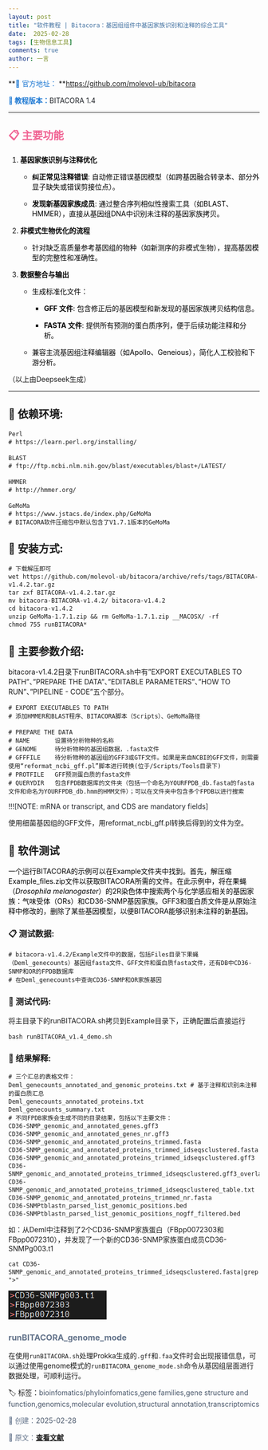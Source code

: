 ```yaml
---
layout: post
title: "软件教程 | Bitacora：基因组组件中基因家族识别和注释的综合工具"
date:  2025-02-28
tags: [生物信息工具]
comments: true
author: 一言
---
```


**<span style="color: rgb(25, 118, 210)">📅 官方地址：</span> **https://github.com/molevol-ub/bitacora

**<span style="color: rgb(25, 118, 210)">🔬 教程版本：</span>**<span style="color: rgb(31, 35, 40)"><span style="background-color: rgb(255, 255, 255)">BITACORA 1.4</span></span>

***

## <span style="color: rgb(240, 98, 146)">📋 主要功能</span>

1.  **<span style="color: rgb(0, 0, 0)">基因家族识别与注释优化</span>**

    *   **<span style="color: rgb(0, 0, 0)">纠正常见注释错误</span>**<span style="color: rgb(0, 0, 0)">: 自动修正错误基因模型（如跨基因融合转录本、部分外显子缺失或错误剪接位点）。</span>

    *   **<span style="color: rgb(0, 0, 0)">发现新基因家族成员</span>**<span style="color: rgb(0, 0, 0)">: 通过整合序列相似性搜索工具（如BLAST、HMMER），直接从基因组DNA中识别未注释的基因家族拷贝。</span>

2.  **<span style="color: rgb(0, 0, 0)">非模式生物优化的流程</span>**

    *   <span style="color: rgb(0, 0, 0)">针对缺乏高质量参考基因组的物种（如新测序的非模式生物），提高基因模型的完整性和准确性。</span>

3.  **<span style="color: rgb(0, 0, 0)">数据整合与输出</span>**

    *   <span style="color: rgb(0, 0, 0)">生成标准化文件：</span>

        *   **<span style="color: rgb(0, 0, 0)">GFF 文件</span>**<span style="color: rgb(0, 0, 0)">: 包含修正后的基因模型和新发现的基因家族拷贝结构信息。</span>

        *   **<span style="color: rgb(0, 0, 0)">FASTA 文件</span>**<span style="color: rgb(0, 0, 0)">: 提供所有预测的蛋白质序列，便于后续功能注释和分析。</span>

    * <span style="color: rgb(0, 0, 0)">兼容主流基因组注释编辑器（如Apollo、Geneious），简化人工校验和下游分析。</span>

（以上由Deepseek生成）

***

## 🔧 依赖环境:

```
Perl
# https://learn.perl.org/installing/

BLAST
# ftp://ftp.ncbi.nlm.nih.gov/blast/executables/blast+/LATEST/

HMMER
# http://hmmer.org/

GeMoMa
# https://www.jstacs.de/index.php/GeMoMa
# BITACORA软件压缩包中默认包含了V1.7.1版本的GeMoMa
```

## 🧷 安装方式:

```
# 下载解压即可
wet https://github.com/molevol-ub/bitacora/archive/refs/tags/BITACORA-v1.4.2.tar.gz
tar zxf BITACORA-v1.4.2.tar.gz
mv bitacora-BITACORA-v1.4.2/ bitacora-v1.4.2
cd bitacora-v1.4.2
unzip GeMoMa-1.7.1.zip && rm GeMoMa-1.7.1.zip __MACOSX/ -rf
chmod 755 runBITACORA*
```

## 🚩 主要参数介绍:

bitacora-v1.4.2目录下runBITACORA.sh中有”EXPORT EXECUTABLES TO PATH”、”PREPARE THE DATA”、”EDITABLE PARAMETERS”、”HOW TO RUN”、”PIPELINE - CODE”五个部分。

```
# EXPORT EXECUTABLES TO PATH
# 添加HMMER和BLAST程序、BITACORA脚本（Scripts）、GeMoMa路径

# PREPARE THE DATA
# NAME       设置待分析物种的名称
# GENOME     待分析物种的基因组数据，.fasta文件
# GFFFILE    待分析物种的基因组的GFF3或GTF文件。如果是来自NCBI的GFF文件，则需要使用“reformat_ncbi_gff.pl”脚本进行转换(位于/Scripts/Tools目录下)
# PROTFILE   GFF预测蛋白质的fasta文件
# QUERYDIR   包含FPDB数据库的文件夹（包括一个命名为YOURFPDB_db.fasta的fasta文件和命名为YOURFPDB_db.hmm的HMM文件）；可以在文件夹中包含多个FPDB以进行搜索
```

<span style="color: rgb(31, 35, 40)"><span style="background-color: rgb(255, 255, 255)">!!![NOTE: mRNA or transcript, and CDS are mandatory fields]</span></span>

使用细菌基因组的GFF文件，用reformat\_ncbi\_gff.pl转换后得到的文件为空。

## 📰 软件测试

<span style="color: rgb(0, 0, 0)"><span style="background-color: var(--color-background-soft)">一个运行BITACORA的示例可以在Example文件夹中找到。首先，解压缩Example_files.zip文件以获取BITACORA所需的文件。在此示例中，将在果蝇（*Drosophila melanogaster*）的2R染色体中搜索两个与化学感应相关的基因家族：气味受体（ORs）和CD36-SNMP基因家族。GFF3和蛋白质文件是从原始注释中修改的，删除了某些基因模型，以便BITACORA能够识别未注释的新基因。</span></span>

### 📋 测试数据:

```
# bitacora-v1.4.2/Example文件中的数据，包括Files目录下果蝇（Deml_genecounts）基因组fasta文件、GFF文件和蛋白质fasta文件，还有DB中CD36-SNMP和OR的FPDB数据库
# 在Deml_genecounts中查询CD36-SNMP和OR家族基因
```

### 📑 测试代码:

将主目录下的runBITACORA.sh拷贝到Example目录下，正确配置后直接运行

```
bash runBITACORA_v1.4_demo.sh
```

### 📣 结果解释:

```
# 三个汇总的表格文件：
Deml_genecounts_annotated_and_genomic_proteins.txt # 基于注释和识别未注释的蛋白质汇总
Deml_genecounts_annotated_proteins.txt
Deml_genecounts_summary.txt
# 不同FPDB家族会生成不同的目录结果，包括以下主要文件：
CD36-SNMP_genomic_and_annotated_genes.gff3
CD36-SNMP_genomic_and_annotated_genes_nr.gff3
CD36-SNMP_genomic_and_annotated_proteins_trimmed.fasta
CD36-SNMP_genomic_and_annotated_proteins_trimmed_idseqsclustered.fasta
CD36-SNMP_genomic_and_annotated_proteins_trimmed_idseqsclustered.gff3
CD36-SNMP_genomic_and_annotated_proteins_trimmed_idseqsclustered.gff3_overlapping_genes.txt
CD36-SNMP_genomic_and_annotated_proteins_trimmed_idseqsclustered_table.txt
CD36-SNMP_genomic_and_annotated_proteins_trimmed_nr.fasta
CD36-SNMPtblastn_parsed_list_genomic_positions.bed
CD36-SNMPtblastn_parsed_list_genomic_positions_nogff_filtered.bed
```

如：从Deml中注释到了2个CD36-SNMP家族蛋白（FBpp0072303和FBpp0072310），并发现了一个新的CD36-SNMP家族蛋白成员CD36-SNMPg003.t1

```
cat CD36-SNMP_genomic_and_annotated_proteins_trimmed_idseqsclustered.fasta|grep ">"
```

![VNYWLXZB](https://raw.githubusercontent.com/zhangzl96/zhangzl96.github.io/master/images/VNYWLXZB.png)

### <span style="color: rgb(100, 116, 139)">runBITACORA_genome_mode

在使用`runBITACORA.sh`处理Prokka生成的`.gff`和`.faa`文件时会出现报错信息，可以通过使用genome模式的`runBITACORA_genome_mode.sh`命令从基因组层面进行数据处理，可顺利运行。

🏷️ 标签：</span><span style="color: rgb(71, 85, 105)">bioinfomatics/phyloinfomatics,gene families,gene structure and function,genomics,molecular evolution,structural annotation,transcriptomics</span>

<span style="color: rgb(100, 116, 139)">📅 创建：</span><span style="color: rgb(71, 85, 105)">2025-02-28</span>

<span style="color: rgb(100, 116, 139)">🔗 原文：</span>**<span style="color: rgb(37, 99, 235)"><a href="https://doi.org/10.1111/1755-0998.13202">查看文献</a></span>**